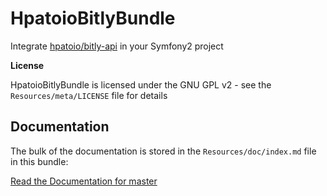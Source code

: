 HpatoioBitlyBundle
=================

Integrate [hpatoio/bitly-api](https://github.com/hpatoio/bitly-api) in your Symfony2 project

**License**

HpatoioBitlyBundle is licensed under the GNU GPL v2 - see the `Resources/meta/LICENSE` file for details

Documentation
-------------

The bulk of the documentation is stored in the `Resources/doc/index.md` file in this bundle:

[Read the Documentation for master](https://github.com/rukbat/HpatoioBitlyBundle/blob/master/Resources/doc/index.md)